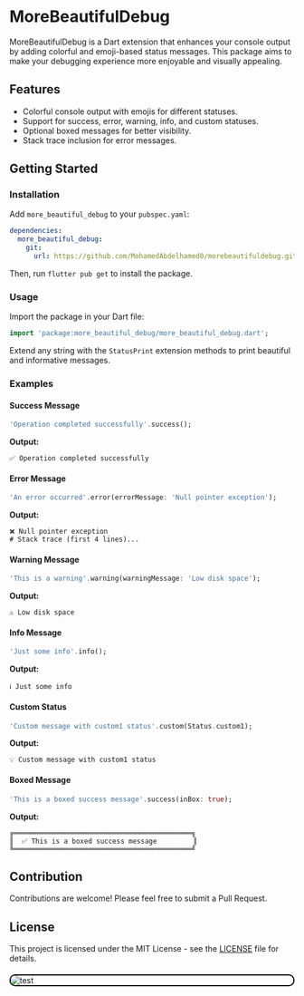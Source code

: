 
# MoreBeautifulDebug

MoreBeautifulDebug is a Dart extension that enhances your console output by adding colorful and emoji-based status messages. This package aims to make your debugging experience more enjoyable and visually appealing.

## Features

- Colorful console output with emojis for different statuses.
- Support for success, error, warning, info, and custom statuses.
- Optional boxed messages for better visibility.
- Stack trace inclusion for error messages.

## Getting Started

### Installation

Add `more_beautiful_debug` to your `pubspec.yaml`:

```yaml
dependencies:
  more_beautiful_debug:
    git:
      url: https://github.com/MohamedAbdelhamed0/morebeautifuldebug.git
```

Then, run `flutter pub get` to install the package.

### Usage

Import the package in your Dart file:

```dart
import 'package:more_beautiful_debug/more_beautiful_debug.dart';
```

Extend any string with the `StatusPrint` extension methods to print beautiful and informative messages.

### Examples

#### Success Message

```dart
'Operation completed successfully'.success();
```

**Output:**

```
✅ Operation completed successfully
```

#### Error Message

```dart
'An error occurred'.error(errorMessage: 'Null pointer exception');
```

**Output:**

```
❌ Null pointer exception
# Stack trace (first 4 lines)...
```

#### Warning Message

```dart
'This is a warning'.warning(warningMessage: 'Low disk space');
```

**Output:**

```
⚠️ Low disk space
```

#### Info Message

```dart
'Just some info'.info();
```

**Output:**

```
ℹ️ Just some info
```

#### Custom Status

```dart
'Custom message with custom1 status'.custom(Status.custom1);
```

**Output:**

```
💡 Custom message with custom1 status
```

#### Boxed Message

```dart
'This is a boxed success message'.success(inBox: true);
```

**Output:**

```
╔════════════════════════════════════════════╗
║  ✅ This is a boxed success message         ║
╚════════════════════════════════════════════╝
```

## Contribution

Contributions are welcome! Please feel free to submit a Pull Request.

## License

This project is licensed under the MIT License - see the [LICENSE](LICENSE) file for details.



<img src="https://github.com/user-attachments/assets/b06e9f6a-2bcc-4bc1-b93c-27950c9aa612" alt="test" style="border: 2px solid black; border-radius: 10px; display: block; margin: 20px auto; max-width: 100%;">
